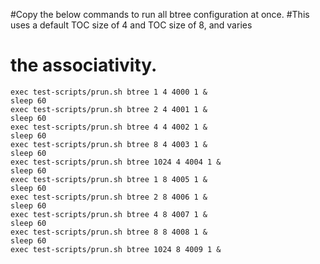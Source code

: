 #Copy the below commands to run all btree configuration at once. 
#This uses a default TOC size of 4 and TOC size of 8, and varies 
# the associativity.

```
exec test-scripts/prun.sh btree 1 4 4000 1 &
sleep 60
exec test-scripts/prun.sh btree 2 4 4001 1 &
sleep 60
exec test-scripts/prun.sh btree 4 4 4002 1 &
sleep 60
exec test-scripts/prun.sh btree 8 4 4003 1 &
sleep 60
exec test-scripts/prun.sh btree 1024 4 4004 1 &
sleep 60
exec test-scripts/prun.sh btree 1 8 4005 1 &
sleep 60
exec test-scripts/prun.sh btree 2 8 4006 1 &
sleep 60
exec test-scripts/prun.sh btree 4 8 4007 1 &
sleep 60
exec test-scripts/prun.sh btree 8 8 4008 1 &
sleep 60
exec test-scripts/prun.sh btree 1024 8 4009 1 &
```
